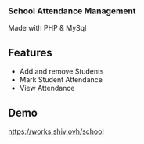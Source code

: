 ### School Attendance Management
Made with PHP & MySql

## Features 
- Add and remove Students
- Mark Student Attendance
- View Attendance


## Demo
https://works.shiv.ovh/school
